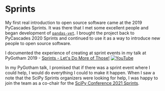 # Sprints

My first real introduction to open source software came at the 2019 PyCascades Sprints. It was there that I met some excellent people and began development of [`pandas-vet`](../open-source/pandas-vet). I brought the project back to PyCascades 2020 Sprints and continued to use it as a way to introduce new people to open source software.

I documented the experience of creating at sprint events in my talk at PyGotham 2019 - [Sprints - Let's Do More of Those!](https://pyvideo.org/pygotham-2019/sprints-lets-do-more-of-those.html) [![YouTube](https://img.shields.io/badge/Watch-blue?style=social&logo=youtube)](https://youtu.be/8Wc5MkUdp-4)

In my PyGotham talk, I promised that if there was a sprint event where I could help, I would do everything I could to make it happen. When I saw a note that the SciPy Sprints organizers were looking for help, I was happy to join the team as a co-chair for the [SciPy Conference 2021 Sprints](https://www.scipy2021.scipy.org/sprints).
